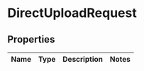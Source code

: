 
# DirectUploadRequest

## Properties
| Name | Type | Description | Notes |
| ------------ | ------------- | ------------- | ------------- |



